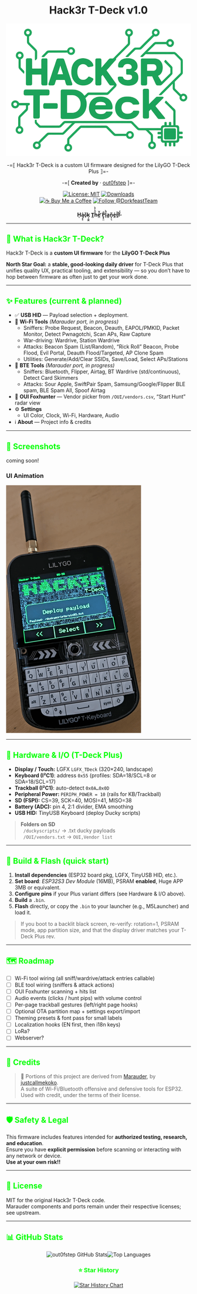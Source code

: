 <div align="center">

# Hack3r T-Deck v1.0  

![Main UI](https://github.com/out0fstep/Hack3r-T-Deck/blob/main/Banner.png)  
<p align="center">
-=⟦ Hack3r T-Deck is a custom UI firmware designed for the LilyGO T-Deck Plus ⟧=-
</p>

-=[ **Created by** · [out0fstep](https://github.com/out0fstep) ]=-  

[![License: MIT](https://img.shields.io/badge/License-MIT-green.svg)](https://opensource.org/licenses/MIT)
[![Downloads](https://img.shields.io/github/downloads/out0fstep/Hack3r-T-Deck/total.svg?color=brightgreen)](https://github.com/out0fstep/Hack3r-T-Deck/releases)  
[![☕️ Buy Me a Coffee](https://img.shields.io/badge/%E2%98%95%EF%B8%8F-Buy%20Me%20a%20Coffee-yellow)](https://buymeacoffee.com/out0fstep)
[![Follow @DorkfeastTeam](https://img.shields.io/badge/follow-@DorkfeastTeam-1DA1F2?logo=x&logoColor=white)](https://x.com/DorkfeastTeam)

**Ḥą̥̥̍c̷̙̆k̘̝̰̭ T̻ȟ̔̓̀e̛̪̒̌ P̡̢̼̂l̟̑̀a̭n̨̹̖̆e̯̍ṯ̎̕!̶̐̒**

</div>

---

<h2 style="color:#00ff00">📖 What is Hack3r T-Deck?</h2>

Hack3r T-Deck is a **custom UI firmware** for the **LilyGO T-Deck Plus**  

**North Star Goal:** a **stable, good-looking daily driver** for T-Deck Plus that unifies quality UX, practical tooling, and extensibility — so you don’t have to hop between firmware as often just to get your work done.

---

<h2 style="color:#00ff00">✨ Features (current & planned)</h2>

- ✅ **USB HID** — Payload selection + deployment.
- 🚧 **Wi-Fi Tools** *(Marauder port, in progress)*
  - Sniffers: Probe Request, Beacon, Deauth, EAPOL/PMKID, Packet Monitor, Detect Pwnagotchi, Scan APs, Raw Capture
  - War-driving: Wardrive, Station Wardrive
  - Attacks: Beacon Spam (List/Random), “Rick Roll” Beacon, Probe Flood, Evil Portal, Deauth Flood/Targeted, AP Clone Spam
  - Utilities: Generate/Add/Clear SSIDs, Save/Load, Select APs/Stations
- 🚧 **BTE Tools** *(Marauder port, in progress)*
  - Sniffers: Bluetooth, Flipper, Airtag, BT Wardrive (std/continuous), Detect Card Skimmers
  - Attacks: Sour Apple, SwiftPair Spam, Samsung/Google/Flipper BLE spam, BLE Spam All, Spoof Airtag
- 🚧 **OUI Foxhunter** — Vendor picker from `/OUI/vendors.csv`, “Start Hunt” radar view
- ⚙️ **Settings**
  - UI Color, Clock, Wi-Fi, Hardware, Audio
- ℹ️ **About** — Project info & credits

---

<h2 style="color:#00ff00">📸 Screenshots</h2>

coming soon!

### UI Animation
![UI Animation](https://github.com/out0fstep/Hack3r-T-Deck/raw/main/animation.gif)

---

<h2 style="color:#00ff00">🧰 Hardware & I/O (T-Deck Plus)</h2>

- **Display / Touch:** LGFX `LGFX_TDeck` (320×240, landscape)  
- **Keyboard (I²C1)**: address `0x55` (profiles: SDA=18/SCL=8 or SDA=18/SCL=17)  
- **Trackball (I²C1)**: auto-detect `0x0A…0x0D`  
- **Peripheral Power:** `PERIPH_POWER = 10` (rails for KB/Trackball)  
- **SD (FSPI):** CS=39, SCK=40, MOSI=41, MISO=38  
- **Battery (ADC):** pin 4, 2:1 divider, EMA smoothing  
- **USB HID:** TinyUSB Keyboard (deploy Ducky scripts)  

> **Folders on SD**  
> ` /duckyscripts/` → .txt ducky payloads  
> ` /OUI/vendors.txt` → `OUI,Vendor list`  

---

<h2 style="color:#00ff00">🚀 Build & Flash (quick start)</h2>

1. **Install dependencies** (ESP32 board pkg, LGFX, TinyUSB HID, etc.).  
2. **Set board**: *ESP32S3 Dev Module* (16MB), PSRAM **enabled**, Huge APP 3MB or equivalent.  
3. **Configure pins** if your Plus variant differs (see Hardware & I/O above).  
4. **Build** a `.bin`.  
5. **Flash** directly, or copy the `.bin` to your launcher (e.g., M5Launcher) and load it.  

> If you boot to a backlit black screen, re-verify: rotation=1, PSRAM mode, app partition size, and that the display driver matches your T-Deck Plus rev.  

---

<h2 style="color:#00ff00">🗺️ Roadmap</h2>

- [ ] Wi-Fi tool wiring (all sniff/wardrive/attack entries callable)  
- [ ] BLE tool wiring (sniffers & attack actions)  
- [ ] OUI Foxhunter scanning + hits list  
- [ ] Audio events (clicks / hunt pips) with volume control  
- [ ] Per-page trackball gestures (left/right page hooks)  
- [ ] Optional OTA partition map + settings export/import  
- [ ] Theming presets & font pass for small labels  
- [ ] Localization hooks (EN first, then i18n keys)  
- [ ] LoRa?  
- [ ] Webserver?  

---

<h2 style="color:#00ff00">🤝 Credits</h2>

> 📝 Portions of this project are derived from [Marauder](https://github.com/justcallmekoko/Marauder), by [justcallmekoko](https://www.instagram.com/just.call.me.koko/#).  
> A suite of Wi-Fi/Bluetooth offensive and defensive tools for ESP32.  
> Used with credit, under the terms of their license.  

---

<h2 style="color:#00ff00">🛡️ Safety & Legal</h2>

This firmware includes features intended for **authorized testing, research, and education**.  
Ensure you have **explicit permission** before scanning or interacting with any network or device.  
**Use at your own risk!!**

---

<h2 style="color:#00ff00">📄 License</h2>

MIT for the original Hack3r T-Deck code.  
Marauder components and ports remain under their respective licenses; see upstream.  

---

<h2 style="color:#00ff00">📊 GitHub Stats</h2>

<div align="center">

<img
  src="https://github-readme-stats.vercel.app/api?username=out0fstep&show_icons=true&bg_color=00000000&hide_border=true&title_color=c9d1d9&text_color=8b949e&icon_color=58a6ff"
  alt="out0fstep GitHub Stats"><img
  src="https://github-readme-stats.vercel.app/api/top-langs/?username=out0fstep&layout=compact&bg_color=00000000&hide_border=true&title_color=c9d1d9&text_color=8b949e"
  alt="Top Languages">

<h3 style="color:#00ff00">⭐ Star History</h3>

[![Star History Chart](https://api.star-history.com/svg?repos=out0fstep/Hack3r-T-Deck&type=Date)](https://www.star-history.com/#out0fstep/Hack3r-T-Deck&Date)

</div>
